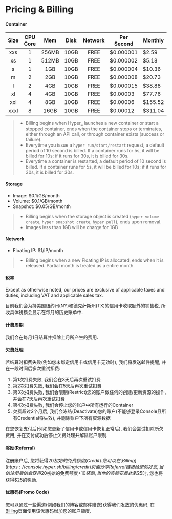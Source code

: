 # Pricing & Billing

#### Container
|Size|CPU Core|Mem|Disk|Network|Per Second|Monthly|
|:-:|:-:|:-:|:-:|:-:|---|---|
|xxs|1|256MB|10GB|FREE|$0.000001 |$2.59  |
|xs |1|512MB|10GB|FREE|$0.000002 |$5.18  |
|s  |1|  1GB|10GB|FREE|$0.000004 |$10.36 |
|m  |2|  2GB|10GB|FREE|$0.000008 |$20.73 |
|l  |2|  4GB|10GB|FREE|$0.000015 |$38.88 |
|xl |4|  4GB|10GB|FREE|$0.00003  |$77.76 |
|xxl|4|  8GB|10GB|FREE|$0.00006  |$155.52|
|xxxl|8|16GB|10GB|FREE|$0.00012  |$311.04|
> - Billing begins when Hyper\_ launches a new container or start a stopped container, ends when the container stops or terminates, either through an API call, or through container exists (success or failure).
> - Everytime you issue a `hyper run/start/restart` request, a default period of 10 second is billed. If a container runs for 5s, it will be billed for 10s; if it runs for 30s, it is billed for 30s.
> - Everytime a container is restarted, a default period of 10 second is billed. If a container runs for 5s, it will be billed for 10s; if it runs for 30s, it is billed for 30s.

#### Storage
- Image: $0.1/GB/month
- Volume: $0.1/GB/month
- Snapshot: $0.05/GB/month
> - Billing begins when the storage object is created (`hyper volume create`, `hyper snapshot create`, `hyper pull`), ends upon removal.
> - Images less than 1GB will be charge for 1GB

#### Network
- Floating IP: $1/IP/month
> - Billing begins when a new Floating IP is allocated, ends when it is released. Partial month is treated as a entire month.

#### 税率
Except as otherwise noted, our prices are exclusive of applicable taxes and duties, including VAT and applicable sales tax.

目前我们会为持美国纽约州(NY)和德克萨斯州(TX)的信用卡收取额外的销售税, 所收具体税额会显示在每月的历史账单中.

#### 计费周期
我们会在每月1日结算并扣除上月所产生的费用.

#### 欠费处理

若结算时扣费失败(例如您未绑定信用卡或信用卡无效时), 我们将发送邮件提醒, 并在一段时间后多次重试扣费:

1. 第1次扣费失败, 我们会在3天后再次重试扣费
2. 第2次扣费失败, 我们会在5天后再次重试扣费
3. 第3次扣费失败, 我们会限制(Restrict)您的账户做任何的创建/更新资源的操作, 并会在7天后再次重试扣费
4. 第4次扣费失败, 我们会停止您的账户中所有运行的Container
5. 欠费超过2个月后, 我们会冻结(Deactivate)您的账户(不能够登录Console且所有Credential将失效), 并删除账户下所有资源数据

在您恢复支付后(例如您更新了信用卡或信用卡恢复正常后), 我们会尝试扣除所欠费用, 并在支付成功后停止欠费处理并解除账户限制.

#### 奖励(Referral)
注册账户后, 您将获得$20初始的免费额度(Credit). 您可以在[Billing](https://console.hyper.sh/billing/credit)页面分享Referral链接给您的好友, 当他注册后他会获得$20初始的免费额度+$10奖励, 当他的实际花费达到$25时, 您也将获得$25的奖励.

#### 优惠码(Promo Code)
您可以通过一些渠道(例如我们的博客或邮件赠送)获得我们发放的优惠码, 在[Billing](https://console.hyper.sh/billing/credit)页面使用该优惠码增加您的账户额度.
